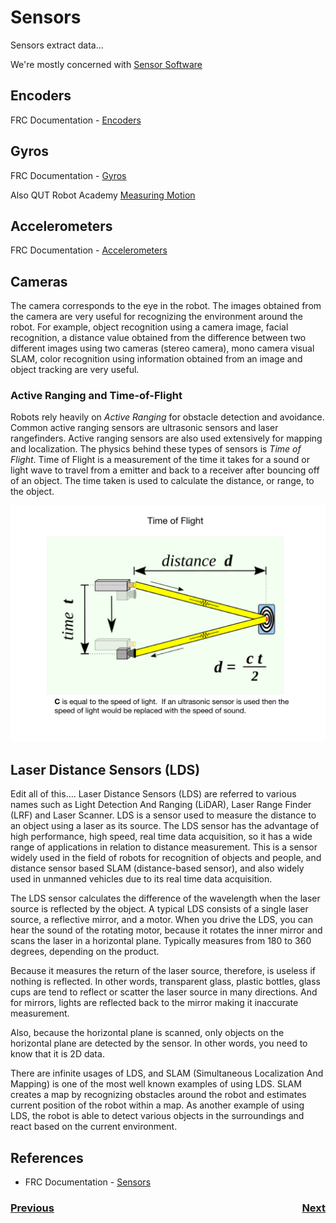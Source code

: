 # Sensors
Sensors extract data...

We're mostly concerned with [Sensor Software](https://docs.wpilib.org/en/stable/docs/software/sensors/sensor-overview-software.html)

## Encoders
FRC Documentation - [Encoders](https://docs.wpilib.org/en/latest/docs/software/hardware-apis/sensors/encoders-software.html)

## <a name="gyros"></a>Gyros
FRC Documentation - [Gyros](https://docs.wpilib.org/en/latest/docs/software/hardware-apis/sensors/gyros-software.html)

Also QUT Robot Academy [Measuring Motion](https://robotacademy.net.au/masterclass/measuring-motion/)

## Accelerometers
FRC Documentation - [Accelerometers](https://docs.wpilib.org/en/latest/docs/software/hardware-apis/sensors/accelerometers-software.html)

## Cameras
The camera corresponds to the eye in the robot. The images obtained from the camera are very useful for recognizing the environment around the robot. For example, object recognition using a camera image, facial recognition, a distance value obtained from the difference between two different images using two cameras (stereo camera), mono camera visual SLAM, color recognition using information obtained from an image and object tracking are very useful.

### Active Ranging and Time-of-Flight
Robots rely heavily on <i>Active Ranging</i> for obstacle detection and avoidance.  Common active ranging sensors are ultrasonic sensors and laser rangefinders. Active ranging sensors are also used extensively for mapping and localization.  The physics behind these types of sensors is <i>Time of Flight</i>. Time of Flight is a measurement of the time it takes for a sound or light wave to travel from a emitter and back to a receiver after bouncing off of an object. The time taken is used to calculate the distance, or range, to the object.

![Time of Flight](../../images/FRCConcepts/FRCConcepts.009.jpeg)

## Laser Distance Sensors (LDS)
Edit all of this....
Laser Distance Sensors (LDS) are referred to various names such as Light Detection And Ranging (LiDAR), Laser Range Finder (LRF) and Laser Scanner. LDS is a sensor used to measure the distance to an object using a laser as its source. The LDS sensor has the advantage of high performance, high speed, real time data acquisition, so it has a wide range of applications in relation to distance measurement. This is a sensor widely used in the field of robots for recognition of objects and people, and distance sensor based SLAM (distance-based sensor), and also widely used in unmanned vehicles due to its real time data acquisition.

The LDS sensor calculates the difference of the wavelength when the laser source is reflected by the object. A typical LDS consists of a single laser source, a reflective mirror, and a motor. When you drive the LDS, you can hear the sound of the rotating motor, because it rotates the inner mirror and scans the laser in a horizontal plane. Typically measures from 180 to 360 degrees, depending on the product.

Because it measures the return of the laser source, therefore, is useless if nothing is reflected. In other words, transparent glass, plastic bottles, glass cups are tend to reflect or scatter the laser source in many directions. And for mirrors, lights are reflected back to the mirror making it inaccurate measurement. 

Also, because the horizontal plane is scanned, only objects on the horizontal plane are detected by the sensor. In other words, you need to know that it is 2D data.

There are infinite usages of LDS, and SLAM (Simultaneous Localization And Mapping) is one of the most well known examples of using LDS. SLAM creates a map by recognizing obstacles around the robot and estimates current position of the robot within a map. As another example of using LDS, the robot is able to detect various objects in the surroundings and react based on the current environment. 

## References
- FRC Documentation - [Sensors](https://docs.wpilib.org/en/latest/docs/software/hardware-apis/sensors/index.html)

<h3><span style="float:left">
<a href="intro">Previous</a></span>
<span style="float:right">
<a href="actuators">Next</a></span></h3>